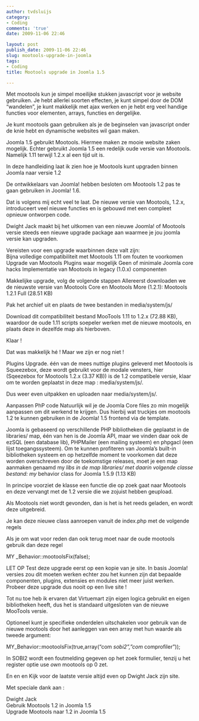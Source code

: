 ```yaml
---
author: tvdsluijs
category:
- Coding
comments: 'true'
date: 2009-11-06 22:46

layout: post
publish_date: 2009-11-06 22:46
slug: mootools-upgrade-in-joomla
tags:
- Coding
title: Mootools upgrade in Joomla 1.5

---
```

Met mootools kun je simpel moeilijke stukken javascript voor je website
gebruiken. Je hebt allerlei soorten effecten, je kunt simpel door de DOM
“wandelen”, je kunt makkelijk met ajax werken en je hebt erg veel handige
functies voor elementen, arrays, functies en dergelijke.  
  
Je kunt mootools gaan gebruiken als je de beginselen van javascript onder de
knie hebt en dynamische websites wil gaan maken.  
  
Joomla 1.5 gebruikt Mootools. Hiermee maken ze mooie website zaken mogelijk.
Echter gebruikt Joomla 1.5 een redelijk oude versie van Mootools. Namelijk
1.11 terwijl 1.2.x al een tijd uit is.  
  
In deze handleiding laat ik zien hoe je Mootools kunt upgraden binnen Joomla
naar versie 1.2  
  
De ontwikkelaars van Joomla! hebben besloten om Mootools 1.2 pas te gaan
gebruiken in Joomla! 1.6.  
  
Dat is volgens mij echt veel te laat. De nieuwe versie van Mootools, 1.2.x,
introduceert veel nieuwe functies en is gebouwd met een compleet opnieuw
ontworpen code.  
  
Dwight Jack maakt bij het uitkomen van een nieuwe Joomla! of Mootools versie
steeds een nieuwe upgrade package aan waarmee je jou joomla versie kan
upgraden.  
  
Vereisten voor een upgrade waarbinnen deze valt zijn:  
Bijna volledige compatibiliteit met Mootools 1.11 om fouten te voorkomen
Upgrade van Mootools Plugins waar mogelijk Geen of minimale Joomla core hacks
Implementatie van Mootools in legacy (1.0.x) componenten  
  
Makkelijke upgrade, volg de volgende stappen Allereerst downloaden we de
nieuwste versie van Mootools Core en Mootools More (1.2.1): Mootools 1.2.1
Full (28.51 KB)  
  
Pak het archief uit en plaats de twee bestanden in media/system/js/  
  
Download dit compatibiliteit bestand MooTools 1.11 to 1.2.x (72.88 KB),
waardoor de oude 1.11 scripts soepeler werken met de nieuwe mootools, en
plaats deze in dezelfde map als hierboven.  
  
Klaar !  
  
Dat was makkelijk hé ! Maar we zijn er nog niet !  
  
Plugins Upgrade. één van de mees nuttige plugins geleverd met Mootools is
Squeezebox, deze wordt gebruikt voor de modale vensters, hier (Sqeezebox for
Mootools 1.2.x (3.37 KB)) is de 1.2 compatibele versie, klaar om te worden
geplaatst in deze map : media/system/js/.  
  
Dus weer even uitpakken en uploaden naar media/system/js/.  
  
Aanpassen PhP code Natuurlijk wil je de Joomla Core files zo min mogelijk
aanpassen om dit werkend te krijgen. Dus hierbij wat truckjes om mootools 1.2
te kunnen gebruiken in de Joomla! 1.5 frontend via de template.  
  
Joomla is gebaseerd op verschillende PHP bibliotheken die geplaatst in de
libraries/ map, één van hen is de Joomla API, maar we vinden daar ook de ezSQL
(een database lib), PHPMailer (een mailing systeem) en phpgacl (een lijst
toegangssysteem). Om te kunnen profiteren van Joomla’s built-in bibliotheken
systeem en op hetzelfde moment te voorkomen dat deze worden overschreven door
de toekomstige releases, moet je een map aanmaken genaamd my _libs in de map
libraries/ met daarin volgende classe bestand: my_ behavior class for Joomla
1.5.9 (1.13 KB)  
  
In principe voorziet de klasse een functie die op zoek gaat naar Mootools en
deze vervangt met de 1.2 versie die we zojuist hebben geupload.  
  
Als Mootools niet wordt gevonden, dan is het is het reeds geladen, en wordt
deze uitgebreid.  
  
Je kan deze nieuwe class aanroepen vanuit de index.php met de volgende regels  
  
  
  
Als je om wat voor reden dan ook terug moet naar de oude mootools gebruik dan
deze regel  
  
MY _Behavior::mootoolsFix(false);  
  
LET OP Test deze upgrade eerst op een kopie van je site. In basis Joomla!
versies zou dit moeten werken echter zou het kunnen zijn dat bepaalde
componenten, plugins, extensies en modules niet meer juist werken. Probeer
deze upgrade dus nooit op een live site !  
  
Tot nu toe heb ik ervaren dat Virtuemart zijn eigen logica gebruikt en eigen
bibliotheken heeft, dus het is standaard uitgesloten van de nieuwe MooTools
versie.  
  
Optioneel kunt je specifieke onderdelen uitschakelen voor gebruik van de
nieuwe mootools door het aanleggen van een array met hun waarde als tweede
argument:  
  
MY_Behavior::mootoolsFix(true,array(“com _sobi2”,”com_ comprofiler”));  
  
In SOBI2 wordt een foutmelding gegeven op het zoek formulier, tenzij u het
register optie use _own_ mootools op 0 zet.  
  
En en en Kijk voor de laatste versie altijd even op Dwight Jack zijn site.  
  
Met speciale dank aan :  
  
Dwight Jack  
Gebruik Mootools 1.2 in Joomla 1.5  
Upgrade Mootools naar 1.2 in Joomla 1.5

